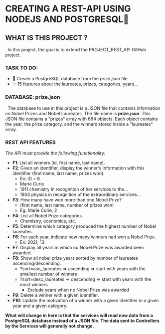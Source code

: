 # CREATING A REST-API USING NODEJS AND POSTGRESQL🔨

## WHAT IS THIS PROJECT ?
&nbsp;&nbsp;In this project, the goal is to extend the PROJECT_REST_API GitHub project.

### TASK TO DO:
- 🚀 Create a PostgreSQL database from the *prize.json* file
- ✨ 15 features about the laureates, prizes, categories, years...

### DATABASE: prize.json
&nbsp;&nbsp;The database to use in this project is a JSON file that contains information on Nobel Prizes and Nobel Laureates. The file name is **prize.json**. This JSON file contains a "prizes" array with 664 objects. Each object contains the year, the
prize category, and the winners stored inside a "laureates" array.
  
### REST API FEATURES
*The API must provide the following functionality:*
- **F1**: List all winners (id, first name, last name).
- **F2**: Given an identifier, display the winner's information with this identifier (first name, last name, prizes won).
  - Ex: ID = 6
  - Marie Curie
  - 1911 chemistry in recognition of her services to the…
  - 1903 physics in recognition of the extraordinary services…
- **F3**: How many have won more than one Nobel Prize?
  - (first name, last name, number of prizes won)
  - Eg: Marie Curie, 2
- **F4**: List all Nobel Prize categories
  - Chemistry, economics, etc.
- **F5**: Determine which category produced the highest number of Nobel laureates.
- **F6**: For each year, indicate how many winners had won a Nobel Prize.
  - Ex: 2021, 13
- **F7**: Display all years in which no Nobel Prize was awarded been awarded.
- **F8**: Show all nobel prize years sorted by number of laureates ascending/descending.
  - ?sort=asc_laureates ⇒ ascending ⇒ start with years with the smallest number of winners
  - ?sort=desc_laureates ⇒ descending ⇒ start with years with the most winners
    - Exclude years when no Nobel Prize was awarded
- **F9**: Delete a winner with a given identifier.
- **F10**: Update the motivation of a winner with a given identifier in a given year and a given category.

**What will change in here is that the services will read now data from a PostgreSQL database instead of a JSON file. The data sent to Controllers by the Services will generally not change.**
 
